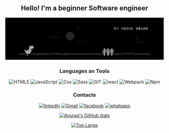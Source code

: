 <div align="center">

## Hello! I'm a beginner Software engineer

<img src="https://github.com/mykolasenyuk/mykolasenyuk/blob/main/assets/Dino_non-birthday_version.gif"/>

### Languages an Tools

![HTML5](https://img.shields.io/badge/-HTML5-090909?style=for-the-badge&logo=HTML5&logoColor=tomato)
![JavaScript](https://img.shields.io/badge/-JavaScript-090909?style=for-the-badge&logo=JavaScript&logoColor=yellow)
![Css](https://img.shields.io/badge/-Css3-090909?style=for-the-badge&logo=css3&logoColor=green)
![Sass](https://img.shields.io/badge/-Sass-090909?style=for-the-badge&logo=Sass&logoColor=pin)
![GIT](https://img.shields.io/badge/-GIT-090909?style=for-the-badge&logo=GIT&logoColor=fff)
![react](https://img.shields.io/badge/-react-090909?style=for-the-badge&logo=react&logoColor=blue)
![Webpack](https://img.shields.io/badge/-Webpack-090909?style=for-the-badge&logo=Webpack&logoColor=salmon)
![Npm](https://img.shields.io/badge/-Npm-090909?style=for-the-badge&logo=Npm&logoColor=salmon)

### Contacts

[![linkedIn](https://img.shields.io/badge/-linkedin-090909?style=for-the-badge&logo=linkedin&logoColor=blue)](https://www.linkedin.com/in/mykola-senyuk-2112811b3/)
[![Gmail](https://img.shields.io/badge/-Gmail-090909?style=for-the-badge&logo=Gmail&logoColor=red)](mailto:tecster@gmail.com)
[![facebook](https://img.shields.io/badge/-facebook-090909?style=for-the-badge&logo=facebook&logoColor=blue)](https://www.facebook.com/profile.php?id=100001829246344&sk=allactivity)
[![whatsapp](https://img.shields.io/badge/-whatsapp-090909?style=for-the-badge&logo=whatsapp&logoColor=green)](https://api.whatsapp.com/send?phone=+447570944705)

[![Anurag's GitHub stats](https://github-readme-stats.vercel.app/api?username=mykolasenyuk&show_icons=true&theme=cobalt)
](https://github.com/anuraghazra/github-readme-stats)

[![Top Langs](https://github-readme-stats.vercel.app/api/top-langs/?username=mykolasenyuk&layout=compact&theme=cobalt)](https://github.com/anuraghazra/github-readme-stats)

</div>
